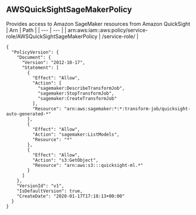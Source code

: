 
## AWSQuickSightSageMakerPolicy
Provides access to Amazon SageMaker resources from Amazon QuickSight
| Arn | Path |
| --- | --- |
| arn:aws:iam::aws:policy/service-role/AWSQuickSightSageMakerPolicy | /service-role/ |
```
{
  "PolicyVersion": {
    "Document": {
      "Version": "2012-10-17",
      "Statement": [
        {
          "Effect": "Allow",
          "Action": [
            "sagemaker:DescribeTransformJob",
            "sagemaker:StopTransformJob",
            "sagemaker:CreateTransformJob"
          ],
          "Resource": "arn:aws:sagemaker:*:*:transform-job/quicksight-auto-generated-*"
        },
        {
          "Effect": "Allow",
          "Action": "sagemaker:ListModels",
          "Resource": "*"
        },
        {
          "Effect": "Allow",
          "Action": "s3:GetObject",
          "Resource": "arn:aws:s3:::quicksight-ml.*"
        }
      ]
    },
    "VersionId": "v1",
    "IsDefaultVersion": true,
    "CreateDate": "2020-01-17T17:18:13+00:00"
  }
}
```
